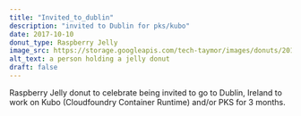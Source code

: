 ```yaml
---
title: "Invited_to_dublin"
description: "invited to Dublin for pks/kubo"
date: 2017-10-10
donut_type: Raspberry Jelly
image_src: https://storage.googleapis.com/tech-taymor/images/donuts/2017/AskedtoDublinForKuboPKS-square.jpg
alt_text: a person holding a jelly donut
draft: false
---
```

Raspberry Jelly donut to celebrate being invited to go to Dublin, Ireland to work on Kubo (Cloudfoundry Container Runtime) and/or PKS for 3 months.